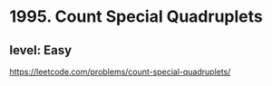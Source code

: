 # 1995. Count Special Quadruplets
## level: Easy

https://leetcode.com/problems/count-special-quadruplets/
